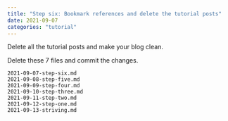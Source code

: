 ```yaml
---
title: "Step six: Bookmark references and delete the tutorial posts"
date: 2021-09-07
categories: "tutorial"
---
```


Delete all the tutorial posts and make your blog clean.

Delete these 7 files and commit the changes.
```
2021-09-07-step-six.md
2021-09-08-step-five.md
2021-09-09-step-four.md
2021-09-10-step-three.md
2021-09-11-step-two.md
2021-09-12-step-one.md
2021-09-13-striving.md
```
